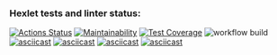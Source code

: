 ### Hexlet tests and linter status:
[![Actions Status](https://github.com/yakovlevaos/frontend-project-lvl2/workflows/hexlet-check/badge.svg)](https://github.com/yakovlevaos/frontend-project-lvl2/actions)
[![Maintainability](https://api.codeclimate.com/v1/badges/fd89ae60e914a5c0f4d1/maintainability)](https://codeclimate.com/github/yakovlevaos/frontend-project-lvl2/maintainability)
[![Test Coverage](https://api.codeclimate.com/v1/badges/fd89ae60e914a5c0f4d1/test_coverage)](https://codeclimate.com/github/yakovlevaos/frontend-project-lvl2/test_coverage)
![workflow build](https://github.com/yakovlevaos/frontend-project-lvl2/actions/workflows/tests.yml/badge.svg?event=push)
[![asciicast](https://asciinema.org/a/CeCGO1BFl83RSnigWnOqnISWY.svg)](https://asciinema.org/a/CeCGO1BFl83RSnigWnOqnISWY)
[![asciicast](https://asciinema.org/a/yp9BVg9jalsN5lIzkwZR2KsAT.svg)](https://asciinema.org/a/yp9BVg9jalsN5lIzkwZR2KsAT)
[![asciicast](https://asciinema.org/a/41FzrYG22yb5nvVNOsnBa2e1u.svg)](https://asciinema.org/a/41FzrYG22yb5nvVNOsnBa2e1u)
[![asciicast](https://asciinema.org/a/uH4czoa4sk0OBHVOngD4m0oPW.svg)](https://asciinema.org/a/uH4czoa4sk0OBHVOngD4m0oPW)
